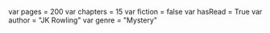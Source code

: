 var pages = 200
var chapters = 15
var fiction = false
var hasRead = True
var author = "JK Rowling"
var genre = "Mystery"
